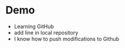 # Demo

- Learning GitHub
- add line in local repository
- I know how to push modifications to Github
